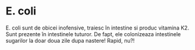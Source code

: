 # E. coli

E. coli sunt de obicei inofensive, traiesc în intestine si produc vitamina K2.
Sunt prezente în intestinele tuturor. De fapt, ele colonizeaza intestinele
sugarilor la doar doua zile dupa nastere! Rapid, nu?!
